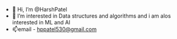 - 👋 Hi, I’m @HarshPatel
- 👀 I’m interested in Data structures and algorithms and i am alos interested in ML and AI
- 📫email - hppatel530@gmail.com

